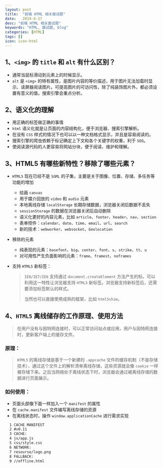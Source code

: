 ```yaml
---
layout: post
title:  "前端 HTML 相关面试题"
date:   2019-4-17
desc: "前端 HTML 相关面试题"
keywords: "HTML, 面试题, blog"
categories: [HTML]
tags: []
icon: icon-html
---
```


## 1、`<img>` 的 `title` 和 `alt` 有什么区别？

- 通常当鼠标滑动到元素上的时候显示。
- `alt` 是 `<img>` 的特有属性，是图片内容的等价描述，用于图片无法加载时显示、读屏器阅读图片。可提高图片的可访问性，除了纯装饰图片外，都必须设置有意义的值，搜索引擎会重点分析。

## 2、语义化的理解

- 用正确的标签做正确的事情
- `html` 语义化就是让页面的内容结构化，便于浏览器、搜索引擎解析。
- 在没有 `CSS` 样式的情况下也可以以一种文档格式显示，并且是容易阅读的。
- 搜索引擎的爬虫依赖于标记确定上下文和各个关键字的权重，利于 `SEO`。
- 使阅读源代码的人更容易将网站分块，便于阅读、维护和理解。

## 3、HTML5 有哪些新特性？移除了哪些元素？

- `HTML5` 现在已经不是 `SGML` 的子集，主要是关于图像、位置、存储、多任务等功能的增加
  - 绘画 `canvas`
  - 用于媒介回放的 `video` 和 `audio` 元素
  - 本地离线存储 `localStorage` 长期存储数据，浏览器关闭后数据不丢失
  - `sessionStorage` 的数据在浏览器关闭后自动删除
  - 语义化更好的内容元素，比如 `article`、`footer`、`header`、`nav`、`section`
  - 表单控件：`calendar`、`date`、`time`、`email`、`url`、`search`
  - 新的技术：`webworker`、`websocket`、`Geolocation`

- 移除的元素
  - 纯表现的元素：`basefont`、`big`、`center`、`font`、`s`、`strike`、`tt`、`u`
  - 对可用性产生负面影响的元素：`frame`、`framest`、`noframes`

- 支持 `HTML5` 新标签：
  > `IE8/IE7/IE6` 支持通过 `document.createElement` 方法产生的标。可以利用这一特性让浏览器支持 `HTML5` 新标签。浏览器支持新标签后，还需要添加标签默认的样式。
  >
  > 当然也可以直接使用成熟的框架，比如 `html5shim`。

## 4、`HTML5` 离线储存的工作原理、使用方法

> 在用户没有与因特网连接时，可以正常访问站点或应用，用户与因特网连接时，更新客户端上的缓存文件。

### 原理：

> `HTML5` 的离线存储是基于一个新建的 `.appcache` 文件的缓存机制（不是存储技术），通过这个文件上的解析清单离线存储，这些资源就会像 `cookie` 一样被存储下来。之后当网络处于离线状态下时，浏览器会通过被离线存储的数据进行页面展示。

### 如何使用：

- 页面头部像下面一样加入一个 `manifest` 的属性
- 在 `cache.manifest` 文件编写离线存储的资源
- 在离线状态时，操作 `window.applicationCache` 进行需求实现

```html
  1 CACHE MANIFEST
  2 #v0.11
  3 CACHE:
  4 js/app.js
  5 css/style.css
  6 NETWORK:
  7 resourse/logo.png
  8 FALLBACK:
  9 //offline.html
```